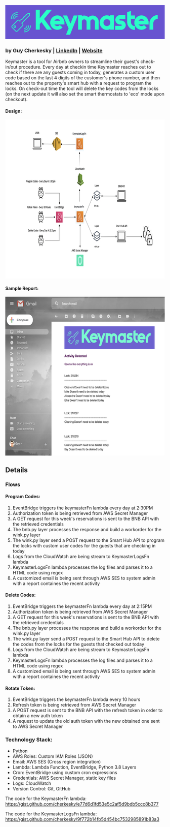 ![Keymaster](https://github.com/cherkesky/keymaster/blob/master/keymaster_logo.png)

### by Guy Cherkesky | [LinkedIn](http://linkedin.com/in/cherkesky) | [Website](http://cherkesky.com)

Keymaster is a tool for Airbnb owners to streamline their guest's check-in/out procedure.
Every day at checkin time Keymaster reaches out to check if there are any guests coming in today, generates a custom user code based on the last 4 digits of the customer's phone number, and then reaches out to the property's smart hub with a request to program the locks. On check-out time the tool will delete the key codes from the locks (on the next update it will also set the smart thermostats to 'eco' mode upon checkout).

#### Design: 
<img src="https://github.com/cherkesky/keymaster/blob/master/design.png" height="500" width="800">

#### Sample Report: 
<img src="https://github.com/cherkesky/keymaster/blob/master/report.png" height="500" width="800">


## Details

### Flows

#### Program Codes: 
1. EventBridge triggers the keymasterFn lambda every day at 2:30PM
2. Authorization token is being retrieved from AWS Secret Manager
3. A GET request for this week's reservations is sent to the BNB API with the retrieved credentials
4. The bnb.py layer processes the response and build a workorder for the wink.py layer
5. The wink.py layer send a POST request to the Smart Hub API to program the locks with custom user codes for the guests that are checking in today
6. Logs from the CloudWatch are being stream to KeymasterLogsFn lambda 
7. KeymasterLogsFn lambda processes the log files and parses it to a HTML code using regex
8. A customized email is being sent through AWS SES to system admin with a report containes the recent activity

#### Delete Codes: 
1. EventBridge triggers the keymasterFn lambda every day at 2:15PM
2. Authorization token is being retrieved from AWS Secret Manager
3. A GET request for this week's reservations is sent to the BNB API with the retrieved credentials
4. The bnb.py layer processes the response and build a workorder for the wink.py layer
5. The wink.py layer send a POST request to the Smart Hub API to delete the codes from the locks for the guests that checked out today
6. Logs from the CloudWatch are being stream to KeymasterLogsFn lambda 
7. KeymasterLogsFn lambda processes the log files and parses it to a HTML code using regex
8. A customized email is being sent through AWS SES to system admin with a report containes the recent activity

#### Rotate Token: 
1. EventBridge triggers the keymasterFn lambda every 10 hours
2. Refresh token is being retrieved from AWS Secret Manager
3. A POST request is sent to the BNB API with the refresh token in order to obtain a new auth token
4. A request to update the old auth token with the new obtained one sent to AWS Secret Manager


### Technology Stack: 
- Python
- AWS Roles: Custom IAM Roles (JSON)
- Email: AWS SES (Cross region integration)
- Lambda: Lambda Function, EventBridge, Python 3.8 Layers
- Cron: EventBridge using custom cron expressions
- Credentials: AWS Secret Manager, static key files
- Logs: CloudWatch
- Version Control: Git, GitHub

The code for the KeymasterFn lambda:
https://gist.github.com/cherkesky/e77d6d1fd53e5c2af5d9bdb5ccc8b377

The code for the KeymasterLogsFn lambda:
https://gist.github.com/cherkesky/9f772b14fb5d454bc7532985891b83a3
